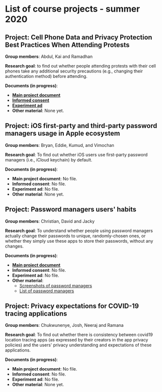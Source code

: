 
# List of course projects - summer 2020

## Project: Cell Phone Data and Privacy Protection Best Practices When Attending Protests

**Group members**: Abdul, Kai and Ramadhan

**Research goal**: to find out whether people attending protests with their cell phones take any additional security precautions (e.g., changing their authentication method) before attending.

**Documents (in progress)**:
- [**Main project document**](https://docs.google.com/document/d/1tBWRMS0xz1Q16NQmkDW-P79LRBPh6c5pHB4Hr9ZfH2g/edit?usp=sharing)
- [**Informed consent**](https://docs.google.com/document/d/1iRPOI0lMoJI6-yP8QTcyo91U_cGYBppfJ2nVlHtI9j4/edit?usp=sharing)
- [**Experiment ad**](https://docs.google.com/document/d/1yf06I6upAWCMuijCzX4wpB4cXdENFFophkp2bqlP4lU/edit?usp=sharing)
- **Other material**: None yet.



## Project: iOS first-party and third-party password managers usage in Apple ecosystem

**Group members**: Bryan, Eddie, Kumud, and Vimochan

**Research goal**: To find out whether iOS users use first-party password managers (i.e., iCloud keychain) by default.

**Documents (in progress)**:

- **Main project document**: No file.
- **Informed consent**: No file.
- **Experiment ad**: No file.
- **Other material**: None yet.



## Project: Password managers users' habits

**Group members**: Christian, David and Jacky

**Research goal**: To understand whether people using password managers actually change their passwords to unique, randomly-chosen ones, or whether they simply use these apps to store their passwords, without any changes.

**Documents (in progress)**:
- [**Main project document**](https://docs.google.com/document/d/1PcKQS6WLADMc7Z-20VEEeBV1BkFKwFP-XWiuB2WX8cE/)
- **Informed consent**: No file.
- **Experiment ad**: No file.
- **Other material**:
	* [Screenshots of password managers](https://docs.google.com/document/d/18OQupG3eBOmBYJSOpbtzbVdTG7VgtXB5alBTo6WV8kw/)
	* [List of password managers](https://docs.google.com/spreadsheets/d/15pRoX49MkOVoM3aXq1mbRLdT7YeFzjmsfCVUXfnErOc/)



## Project: Privacy expectations for COVID-19 tracing applications

**Group members**: Chukwunenye, Josh, Neeraj and Ramana

**Research goal**: To find out whether there is consistency between covid19 location tracing apps (as expressed by their creators in the app privacy policies) and the users' privacy understanding and expectations of these applications.

**Documents (in progress)**:
- **Main project document**: No file.
- **Informed consent**: No file.
- **Experiment ad**: No file.
- **Other material**: None yet.
